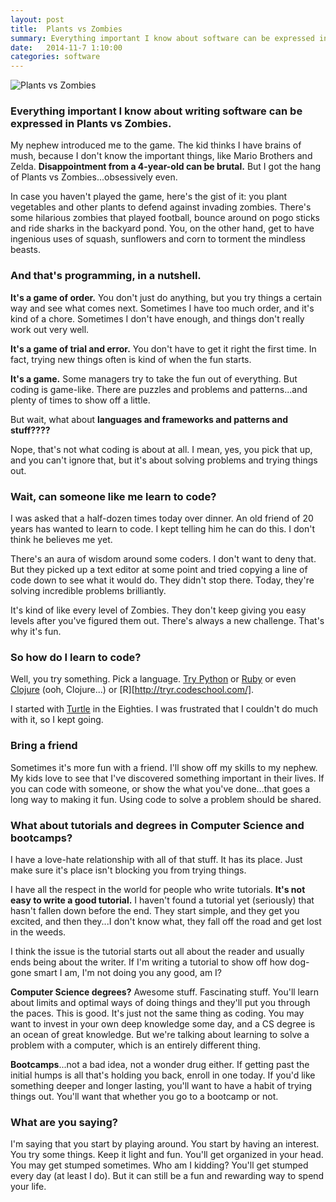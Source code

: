 ```yaml
---
layout: post
title:  Plants vs Zombies
summary: Everything important I know about software can be expressed in Plants vs Zombies.
date:   2014-11-7 1:10:00
categories: software
---
```


![Plants vs Zombies][zombies]

### Everything important I know about writing software can be expressed in Plants vs Zombies.

My nephew introduced me to the game.  The kid thinks I have brains of mush, because I don't know the important things, like Mario Brothers and Zelda.  __Disappointment from a 4-year-old can be brutal.__  But I got the hang of Plants vs Zombies...obsessively even.

In case you haven't played the game, here's the gist of it: you plant vegetables and other plants to defend against invading zombies.  There's some hilarious zombies that played football, bounce around on pogo sticks and ride sharks in the backyard pond.  You, on the other hand, get to have ingenious uses of squash, sunflowers and corn to torment the mindless beasts.

### And that's programming, in a nutshell.

__It's a game of order.__  You don't just do anything, but you try things a certain way and see what comes next.  Sometimes I have too much order, and it's kind of a chore.  Sometimes I don't have enough, and things don't really work out very well.

__It's a game of trial and error.__  You don't have to get it right the first time.  In fact, trying new things often is kind of when the fun starts.

__It's a game.__  Some managers try to take the fun out of everything.  But coding is game-like.  There are puzzles and problems and patterns...and plenty of times to show off a little.

But wait, what about __languages and frameworks and patterns and stuff????__

Nope, that's not what coding is about at all.  I mean, yes, you pick that up, and you can't ignore that, but it's about solving problems and trying things out.

### Wait, can someone like me learn to code?

I was asked that a half-dozen times today over dinner.  An old friend of 20 years has wanted to learn to code.  I kept telling him he can do this.  I don't think he believes me yet.

There's an aura of wisdom around some coders.  I don't want to deny that.  But they picked up a text editor at some point and tried copying a line of code down to see what it would do.  They didn't stop there.  Today, they're solving incredible problems brilliantly.

It's kind of like every level of Zombies.  They don't keep giving you easy levels after you've figured them out.  There's always a new challenge.  That's why it's fun.

### So how do I learn to code?

Well, you try something.  Pick a language.  [Try Python](https://try-python.appspot.com/) or [Ruby](http://tryruby.org/levels/1/challenges/0) or even [Clojure](http://www.tryclj.com/) (ooh, Clojure...) or [R][http://tryr.codeschool.com/].

I started with [Turtle](http://turtleacademy.com/) in the Eighties.  I was frustrated that I couldn't do much with it, so I kept going.

### Bring a friend

Sometimes it's more fun with a friend.  I'll show off my skills to my nephew.  My kids love to see that I've discovered something important in their lives.  If you can code with someone, or show the what you've done...that goes a long way to making it fun.  Using code to solve a problem should be shared.

### What about tutorials and degrees in Computer Science and bootcamps?

I have a love-hate relationship with all of that stuff.  It has its place. Just make sure it's place isn't blocking you from trying things.

I have all the respect in the world for people who write tutorials.  __It's not easy to write a good tutorial.__  I haven't found a tutorial yet (seriously) that hasn't fallen down before the end.  They start simple, and they get you excited, and then they...I don't know what, they fall off the road and get lost in the weeds.

I think the issue is the tutorial starts out all about the reader and usually ends being about the writer.  If I'm writing a tutorial to show off how dog-gone smart I am, I'm not doing you any good, am I?

__Computer Science degrees?__ Awesome stuff.  Fascinating stuff.  You'll learn about limits and optimal ways of doing things and they'll put you through the paces.  This is good.  It's just not the same thing as coding.  You may want to invest in your own deep knowledge some day, and a CS degree is an ocean of great knowledge.  But we're talking about learning to solve a problem with a computer, which is an entirely different thing.

__Bootcamps__...not a bad idea, not a wonder drug either.  If getting past the initial humps is all that's holding you back, enroll in one today.  If you'd like something deeper and longer lasting, you'll want to have a habit of trying things out.  You'll want that whether you go to a bootcamp or not.

### What are you saying?

I'm saying that you start by playing around.  You start by having an interest.  You try some things.  Keep it light and fun.  You'll get organized in your head.  You may get stumped sometimes.  Who am I kidding?  You'll get stumped every day (at least I do).  But it can still be a fun and rewarding way to spend your life.

[zombies]: https://lh3.ggpht.com/e8GBUptUS2ELe-ybtx_V3eeESNv30cU-kkFppDGlPhkFWPHv5UWx-J3Tb2VLzcSxUP0=w300
